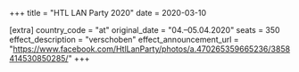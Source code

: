 +++
title = "HTL LAN Party 2020"
date = 2020-03-10

[extra]
country_code = "at"
original_date = "04.–05.04.2020"
seats = 350
effect_description = "verschoben"
effect_announcement_url = "https://www.facebook.com/HtlLanParty/photos/a.470265359665236/3858414530850285/"
+++

